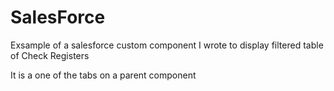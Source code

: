 # SalesForce
Exsample of a salesforce custom component I wrote to display filtered table of Check Registers

It is a one of the tabs on a parent component
